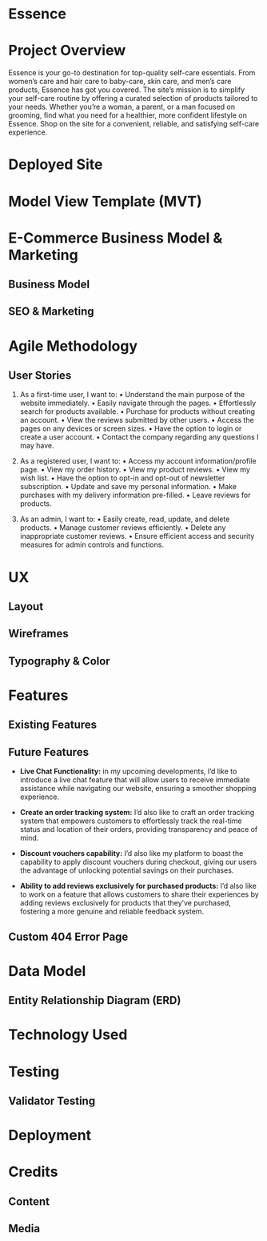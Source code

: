 # Essence

# Project Overview
Essence is your go-to destination for top-quality self-care essentials. From women’s care and hair care to baby-care, skin care, and men’s care products, Essence has got you covered. The site’s mission is to simplify your self-care routine by offering a curated selection of products tailored to your needs. Whether you’re a woman, a parent, or a man focused on grooming, find what you need for a healthier, more confident lifestyle on Essence. Shop on the site for a convenient, reliable, and satisfying self-care experience. 

# Deployed Site


# Model View Template (MVT)


# E-Commerce Business Model & Marketing

## Business Model


## SEO & Marketing


# Agile Methodology

## User Stories

1.	As a first-time user, I want to:
•	Understand the main purpose of the website immediately.
•	Easily navigate through the pages.
•	Effortlessly search for products available.
•	Purchase for products without creating an account.
•	View the reviews submitted by other users.
•	Access the pages on any devices or screen sizes. 
•	Have the option to login or create a user account.
•	Contact the company regarding any questions I may have.

2.	As a registered user, I want to:
•	Access my account information/profile page.
•	View my order history.
•	View my product reviews.
•	View my wish list.
•	Have the option to opt-in and opt-out of newsletter subscription. 
•	Update and save my personal information.
•	Make purchases with my delivery information pre-filled. 
•	Leave reviews for products.

3.	As an admin, I want to:
•	Easily create, read, update, and delete products.
•	Manage customer reviews efficiently.
•	Delete any inappropriate customer reviews.
•	Ensure efficient access and security measures for admin controls and functions.


# UX

## Layout


## Wireframes


## Typography & Color


# Features


## Existing Features


## Future Features

- **Live Chat Functionality:** in my upcoming developments, I’d like to introduce a live chat feature that will allow users to receive immediate assistance while navigating our website, ensuring a smoother shopping experience.

- **Create an order tracking system:** I’d also like to craft an order tracking system that empowers customers to effortlessly track the real-time status and location of their orders, providing transparency and peace of mind.

- **Discount vouchers capability:** I’d also like my platform to boast the capability to apply discount vouchers during checkout, giving our users the advantage of unlocking potential savings on their purchases.

- **Ability to add reviews exclusively for purchased products:** I’d also like to work on a feature that allows customers to share their experiences by adding reviews exclusively for products that they’ve purchased, fostering a more genuine and reliable feedback system.

## Custom 404 Error Page


# Data Model

## Entity Relationship Diagram (ERD)


# Technology Used 


# Testing


## Validator Testing


# Deployment


# Credits


## Content


## Media
